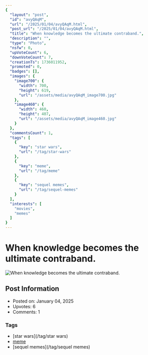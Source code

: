 ```yaml
---
{
  "layout": "post",
  "id": "avyQAqM",
  "url": "/2025/01/04/avyQAqM.html",
  "post_url": "/2025/01/04/avyQAqM.html",
  "title": "When knowledge becomes the ultimate contraband.",
  "description": "",
  "type": "Photo",
  "nsfw": 0,
  "upVoteCount": 6,
  "downVoteCount": 7,
  "creationTs": 1736011952,
  "promoted": 0,
  "badges": [],
  "images": {
    "image700": {
      "width": 700,
      "height": 619,
      "url": "/assets/media/avyQAqM_image700.jpg"
    },
    "image460": {
      "width": 460,
      "height": 407,
      "url": "/assets/media/avyQAqM_image460.jpg"
    }
  },
  "commentsCount": 1,
  "tags": [
    {
      "key": "star wars",
      "url": "/tag/star-wars"
    },
    {
      "key": "meme",
      "url": "/tag/meme"
    },
    {
      "key": "sequel memes",
      "url": "/tag/sequel-memes"
    }
  ],
  "interests": [
    "movies",
    "memes"
  ]
}
---
```


# When knowledge becomes the ultimate contraband.

![When knowledge becomes the ultimate contraband.](/assets/media/avyQAqM_image700.jpg)

## Post Information

- Posted on: January 04, 2025
- Upvotes: 6
- Comments: 1

### Tags

- [star wars](/tag/star wars)
- [meme](/tag/meme)
- [sequel memes](/tag/sequel memes)
